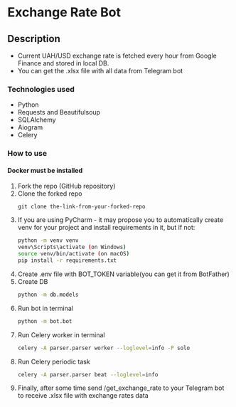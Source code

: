 # Exchange Rate Bot

## Description
- Current UAH/USD exchange rate is fetched every hour from Google Finance and stored in local DB.
- You can get the .xlsx file with all data from Telegram bot

### Technologies used

- Python
- Requests and Beautifulsoup
- SQLAlchemy
- Aiogram
- Celery

### How to use
#### Docker must be installed

1. Fork the repo (GitHub repository)
2. Clone the forked repo
    ```
    git clone the-link-from-your-forked-repo
    ```
3. If you are using PyCharm - it may propose you to automatically create venv for your project and install requirements in it, but if not:
    ```bash
    python -m venv venv
    venv\Scripts\activate (on Windows)
    source venv/bin/activate (on macOS)
    pip install -r requirements.txt
    ```
4. Create .env file with BOT_TOKEN variable(you can get it from BotFather)
5. Create DB
   ```bash
   python -m db.models
   ```
6. Run bot in terminal
   ```bash
   python -m bot.bot
   ```
7. Run Celery worker in terminal
   ```bash
   celery -A parser.parser worker --loglevel=info -P solo
   ```
8. Run Celery periodic task
   ```bash
   celery -A parser.parser beat --loglevel=info
   ```
9. Finally, after some time send /get_exchange_rate to your Telegram bot to receive .xlsx file with exchange rates data